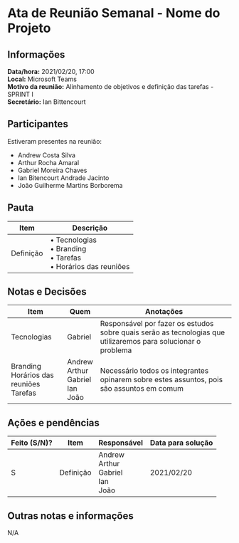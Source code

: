 # Ata de Reunião Semanal - Nome do Projeto

## Informações
**Data/hora:** 2021/02/20, 17:00  
**Local:** Microsoft Teams  
**Motivo da reunião:** Alinhamento de objetivos e definição das tarefas - SPRINT I  
**Secretário:** Ian Bittencourt  

## Participantes
Estiveram presentes na reunião:
- Andrew Costa Silva
- Arthur Rocha Amaral
- Gabriel Moreira Chaves
- Ian Bitencourt Andrade Jacinto
- João Guilherme Martins Borborema

## Pauta

Item | Descrição
---- | ----
Definição | • Tecnologias <br>• Branding<br>• Tarefas <br>• Horários das reuniões


## Notas e Decisões
Item | Quem | Anotações |
---- | ---- | ---- |
Tecnologias | Gabriel | Responsável por fazer os estudos sobre quais serão as tecnologias que utilizaremos para solucionar o problema |
Branding <br/> Horários das reuniões <br/> Tarefas| Andrew <br/> Arthur  <br/> Gabriel <br/> Ian <br/> João | Necessário todos os integrantes opinarem sobre estes assuntos, pois são assuntos em comum |


## Ações e pendências
| Feito (S/N)? | Item | Responsável | Data para solução |
| ---- | ---- | ---- | ---- |
| S | Definição | Andrew <br/> Arthur  <br/> Gabriel <br/> Ian <br/> João | 2021/02/20 |


## Outras notas e informações
N/A


